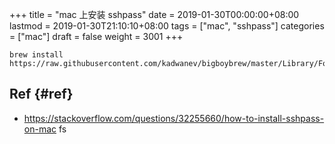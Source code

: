 +++
title = "mac 上安装 sshpass"
date = 2019-01-30T00:00:00+08:00
lastmod = 2019-01-30T21:10:10+08:00
tags = ["mac", "sshpass"]
categories = ["mac"]
draft = false
weight = 3001
+++

```shell
brew install https://raw.githubusercontent.com/kadwanev/bigboybrew/master/Library/Formula/sshpass.rb
```


## Ref {#ref}

-   <https://stackoverflow.com/questions/32255660/how-to-install-sshpass-on-mac> fs
